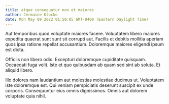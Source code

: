 ```yaml
---
title: atque consequatur non et maiores
author: Jermaine Klocko
date: Mon May 09 2022 01:50:05 GMT-0400 (Eastern Daylight Time)
---
```

Aut temporibus quod voluptate maiores facere. Voluptatem libero maiores expedita quaerat sunt sunt sit corrupti aut. Facilis et debitis mollitia aperiam quos ipsa ratione repellat accusantium. Doloremque maiores eligendi ipsum est dicta.

 Officiis non libero odio. Excepturi doloremque cupiditate quisquam. Occaecati fuga velit. Iste et quo quibusdam ab quam sed sint ab soluta. Et aliquid libero.

 Illo dolores nam laudantium aut molestias molestiae ducimus ut. Voluptatem iste doloremque est. Qui veniam perspiciatis deserunt suscipit ex unde corporis. Consequuntur eius omnis dignissimos. Omnis aut dolorem voluptate quia nihil.